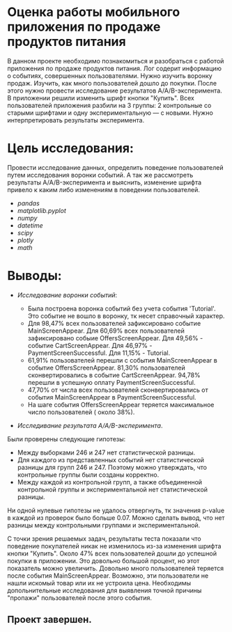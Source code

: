 # Оценка работы мобильного приложения по продаже продуктов питания
В данном проекте необходимо познакомиться и разобраться с работой приложения по продаже продуктов питания. Лог содерит информацию о событиях, совершенных пользователями. Нужно изучить воронку продаж. Изучить, как много пользователей дошло до покупки.
После этого нужно провести исследование результатов A/A/B-эксперимента. В приложении решили изменить шрифт кнопки "Купить". Всех пользователей приложения разбили на 3 группы: 2 контрольные со старыми шрифтами и одну экспериментальную — с новыми. Нужно интерпретировать результаты эксперимента.

# Цель исследования:
Провести исследование данных, определить поведение пользователей путем исследования воронки событий. А так же рассмотреть результаты A/A/B-эксперимента и выяснить, изменение шрифта привело к каким либо изменениям в поведении пользователей.

- *pandas*
- *matplotlib.pyplot*
- *numpy*
- *datetime*
- *scipy*
- *plotly*
- *math*

# Выводы:
- *Исследование воронки событий*:

    - Была построена воронка событий без учета события 'Tutorial'. Это событие не вошло в воронку, тк несет справочный характер.
    - Для 98,47% всех пользователей зафиксировано событие MainScreenAppear. Для 60,69% всех пользователей зафиксировано собыие OffersScreenAppear. Для 49,56% - событие CartScreenAppear. Для 46,97% - PaymentScreenSuccessful. Для 11,15% - Tutorial.
    - 61,91% пользователей перешли с события MainScreenAppear в событие OffersScreenAppear. 81,30% пользователей сконвертировались в событие CartScreenAppear. 94,78% перешли в успешную оплату PaymentScreenSuccessful.
    - 47,70% от числа всех пользователей сконвертировались от события MainScreenAppear в PaymentScreenSuccessful.
    - На шаге события OffersScreenAppear теряется максимальное число пользователей ( около 38%).

- *Исследивание результата A/A/B-эксперимента*.

Были проверены следующие гипотезы:
 - Между выборками 246 и 247 нет статистической разницы.
 - Для каждого из представленных событий нет статистической разницы для групп 246 и 247. Поэтому можно утверждать, что контрольные группы были созданы корректно.
 - Между каждой из контрольной групп, а также объединенной контрольной группы и экспериментальной нет статистической разницы.

Ни одной нулевые гипотезы не удалось отвергнуть, тк значения p-value в каждой из проверок было больше 0.07. Можно сделать вывод, что нет разницы между контрольными группами и экспериментальной.

С точки зрения решаемых задач, результаты теста показали что поведение покупателей никак не изменилось из-за изменения шрифта кнопки "Купить". Около 47% всех пользователей дошли до успешной покупки в приложении. Это довольно большой процент, но этот показатель можно увеличить. Довольно много пользователей теряется после события MainScreenAppear. Возможно, эти пользователи не нашли искомый товар или их не устроила цена. Необходимы допольнительные исследования для выявления точной причины "пропажи" пользователей после этого события.
## Проект завершен.
